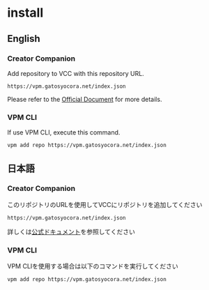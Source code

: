 # install

## English

### Creator Companion

Add repository to VCC with this repository URL.

`https://vpm.gatosyocora.net/index.json`

Please refer to the [Official Document](https://vcc.docs.vrchat.com/guides/community-repositories#how-to-add-a-community-repository) for more details.

### VPM CLI

If use VPM CLI, execute this command.

`vpm add repo https://vpm.gatosyocora.net/index.json`

## 日本語

### Creator Companion

このリポジトリのURLを使用してVCCにリポジトリを追加してください

`https://vpm.gatosyocora.net/index.json`

詳しくは[公式ドキュメント](https://vcc.docs.vrchat.com/guides/community-repositories#how-to-add-a-community-repository)を参照してください

### VPM CLI

VPM CLIを使用する場合は以下のコマンドを実行してください

`vpm add repo https://vpm.gatosyocora.net/index.json`